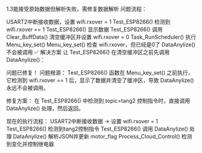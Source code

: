1.3能接受原始数据但解析失败，需修复数据解析
问题流程：

USART2中断接收数据，设置 wifi.rxover = 1
Test_ESP8266() 检测到 wifi.rxover == 1
Test_ESP8266() 显示数据
Test_ESP8266() 调用 Clear_BuffData() 清空缓冲区并设置 wifi.rxover = 0
Task_RunScheduler() 执行 Menu_key_set()
Menu_key_set() 检查 wifi.rxover，但已经是0了
DataAnylize() 不会被调用
✅ 解决方案
让 Test_ESP8266() 在清空缓冲区之前先调用 DataAnylize()：

问题已修复！
问题根源：
Test_ESP8266() 函数在 Menu_key_set() 之前执行，它检测到 wifi.rxover == 1 后，显示了数据并清空了缓冲区，导致 DataAnylize() 永远不会被调用。

修复方案：
在 Test_ESP8266() 中检测到 topic=tang2 控制指令时，直接调用 DataAnylize() 处理，然后返回。

现在的执行流程：
USART2中断接收数据 → 设置 wifi.rxover = 1
Test_ESP8266() 检测到tang2控制指令
Test_ESP8266() 调用 DataAnylize() 处理
DataAnylize() 解析JSON并更新 motor_flag
Process_Cloud_Control() 检测到变化并控制继电器

